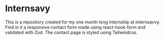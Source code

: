 # Internsavy
This is a repository created for my one month long internship at internsavvy. 
Find in it a responsive contact form made using react-hook-form and validated with Zod. 
The contact page is styled using Tailwindcss. 
